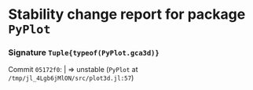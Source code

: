 # Stability change report for package `PyPlot`

### Signature `Tuple{typeof(PyPlot.gca3d)}`

Commit `05172f0`: | => unstable (`PyPlot` at `/tmp/jl_4Lgb6jMlON/src/plot3d.jl:57`)  

